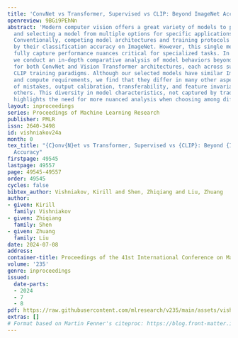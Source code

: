 ```yaml
---
title: 'ConvNet vs Transformer, Supervised vs CLIP: Beyond ImageNet Accuracy'
openreview: 9BGi9PEhNn
abstract: 'Modern computer vision offers a great variety of models to practitioners,
  and selecting a model from multiple options for specific applications can be challenging.
  Conventionally, competing model architectures and training protocols are compared
  by their classification accuracy on ImageNet. However, this single metric does not
  fully capture performance nuances critical for specialized tasks. In this work,
  we conduct an in-depth comparative analysis of model behaviors beyond ImageNet accuracy,
  for both ConvNet and Vision Transformer architectures, each across supervised and
  CLIP training paradigms. Although our selected models have similar ImageNet accuracies
  and compute requirements, we find that they differ in many other aspects: types
  of mistakes, output calibration, transferability, and feature invariance, among
  others. This diversity in model characteristics, not captured by traditional metrics,
  highlights the need for more nuanced analysis when choosing among different models.'
layout: inproceedings
series: Proceedings of Machine Learning Research
publisher: PMLR
issn: 2640-3498
id: vishniakov24a
month: 0
tex_title: "{C}onv{N}et vs Transformer, Supervised vs {CLIP}: Beyond {I}mage{N}et
  Accuracy"
firstpage: 49545
lastpage: 49557
page: 49545-49557
order: 49545
cycles: false
bibtex_author: Vishniakov, Kirill and Shen, Zhiqiang and Liu, Zhuang
author:
- given: Kirill
  family: Vishniakov
- given: Zhiqiang
  family: Shen
- given: Zhuang
  family: Liu
date: 2024-07-08
address:
container-title: Proceedings of the 41st International Conference on Machine Learning
volume: '235'
genre: inproceedings
issued:
  date-parts:
  - 2024
  - 7
  - 8
pdf: https://raw.githubusercontent.com/mlresearch/v235/main/assets/vishniakov24a/vishniakov24a.pdf
extras: []
# Format based on Martin Fenner's citeproc: https://blog.front-matter.io/posts/citeproc-yaml-for-bibliographies/
---
```

